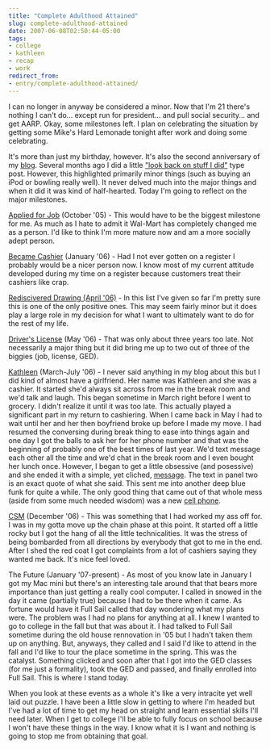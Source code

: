 ```yaml
---
title: "Complete Adulthood Attained"
slug: complete-adulthood-attained
date: 2007-06-08T02:50:44-05:00
tags:
- college
- kathleen
- recap
- work
redirect_from:
- entry/complete-adulthood-attained/
---
```

I can no longer in anyway be considered a minor. Now that I'm 21 there's nothing I can't do... except run for president... and pull social security... and get AARP. Okay, some milestones left. I plan on celebrating the situation by getting some Mike's Hard Lemonade tonight after work and doing some celebrating.

It's more than just my birthday, however. It's also the second anniversary of my [blog](http://www.dxprog.com/entry/my-real-blog/). Several months ago I did a little ["look back on stuff I did"](http://www.dxprog.com/entry/spector-of-the-past/) type post. However, this highlighted primarily minor things (such as buying an iPod or bowling really well). It never delved much into the major things and when it did it was kind of half-hearted. Today I'm going to reflect on the major milestones.

[Applied for Job](http://www.dxprog.com/entry/update-from-progland/) (October '05) - This would have to be the biggest milestone for me. As much as I hate to admit it Wal-Mart has completely changed me as a person. I'd like to think I'm more mature now and am a more socially adept person.

[Became Cashier](http://www.dxprog.com/entry/its-official-i-check-people-out-for-a-living/) (January '06) - Had I not ever gotten on a register I probably would be a nicer person now. I know most of my current attitude developed during my time on a register because customers treat their cashiers like crap.

[Rediscivered Drawing (April '06)](http://www.dxprog.com/entry/new-webcomic-by-yours-truly/) - In this list I've given so far I'm pretty sure this is one of the only positive ones. This may seem fairly minor but it does play a large role in my decision for what I want to ultimately want to do for the rest of my life.

[Driver's License](http://www.dxprog.com/entry/well-the-video-says-all-basically/) (May '06) - That was only about three years too late. Not necessarily a major thing but it did bring me up to two out of three of the biggies (job, license, GED).

[Kathleen](http://okwu.facebook.com/s.php?k=10080&id=136300399) (March-July '06) - I never said anything in my blog about this but I did kind of almost have a girlfriend. Her name was Kathleen and she was a cashier. It started she'd always sit across from me in the break room and we'd talk and laugh. This began sometime in March right before I went to grocery. I didn't realize it until it was too late. This actually played a significant part in my return to cashiering. When I came back in May I had to wait until her and her then boyfriend broke up before I made my move. I had resumed the conversing during break thing to ease into things again and one day I got the balls to ask her for her phone number and that was the beginning of probably one of the best times of last year. We'd text message each other all the time and we'd chat in the break room and I even bought her lunch once. However, I began to get a little obsessive (and posessive) and she ended it with a simple, yet cliched, [message](http://digitaldouble.smackjeeves.com/comics/69152/). The text in panel two is an exact quote of what she said. This sent me into another deep blue funk for quite a while. The only good thing that came out of that whole mess (aside from some much needed wisdom) was a new [cell phone](http://www.dxprog.com/entry/pictures-yay/).

[CSM](http://www.dxprog.com/entry/updates-and-whatnot/) (December '06) - This was something that I had worked my ass off for. I was in my gotta move up the chain phase at this point. It started off a little rocky but I got the hang of all the little technicalities. It was the stress of being bombarded from all directions by everybody that got to me in the end. After I shed the red coat I got complaints from a lot of cashiers saying they wanted me back. It's nice feel loved.

The Future (January '07-present) - As most of you know late in January I got my Mac mini but there's an interesting tale around that that bears more importance than just getting a really cool computer. I called in snowed in the day it came (partially true) because I had to be there when it came. As fortune would have it Full Sail called that day wondering what my plans were. The problem was I had no plans for anything at all. I knew I wanted to go to college in the fall but that was about it. I had talked to Full Sail sometime during the old house rennovation in '05 but I hadn't taken them up on anything. But, anyways, they called and I said I'd like to attend in the fall and I'd like to tour the place sometime in the spring. This was the catalyst. Something clicked and soon after that I got into the GED classes (for me just a formality), took the GED and passed, and finally enrolled into Full Sail. This is where I stand today.

When you look at these events as a whole it's like a very intracite yet well laid out puzzle. I have been a little slow in getting to where I'm headed but I've had a lot of time to get my head on straight and learn essential skills I'll need later. When I get to college I'll be able to fully focus on school because I won't have these things in the way. I know what it is I want and nothing is going to stop me from obtaining that goal.
